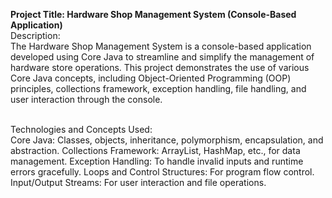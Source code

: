 
**Project Title: 
Hardware Shop Management System (Console-Based Application)**<br>
Description:<br>
The Hardware Shop Management System is a console-based application developed using Core Java to streamline and simplify the management of hardware store operations. This project demonstrates the use of various Core Java concepts, including Object-Oriented Programming (OOP) principles, collections framework, exception handling, file handling, and user interaction through the console.

<br>
Technologies and Concepts Used:<br>
Core Java: Classes, objects, inheritance, polymorphism, encapsulation, and abstraction.
Collections Framework: ArrayList, HashMap, etc., for data management.
Exception Handling: To handle invalid inputs and runtime errors gracefully.
Loops and Control Structures: For program flow control.
Input/Output Streams: For user interaction and file operations.
